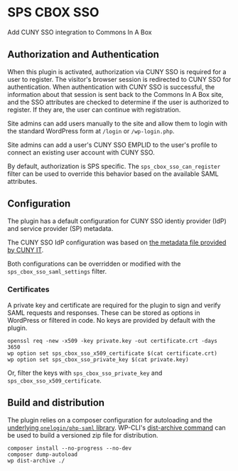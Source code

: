  # SPS CBOX SSO

Add CUNY SSO integration to Commons In A Box

## Authorization and Authentication

When this plugin is activated, authorization via CUNY SSO is required for a user to register. The visitor's browser session is redirected to CUNY SSO for authentication. When authentication with CUNY SSO is successful, the information about that session is sent back to the Commons In A Box site, and the SSO
attributes are checked to determine if the user is authorized to register. If they are, the user can continue with registration.

Site admins can add users manually to the site and allow them to login with the standard WordPress form at `/login` or `/wp-login.php`.

Site admins can add a user's CUNY SSO EMPLID to the user's profile to connect an existing user account with CUNY SSO.

By default, authorization is SPS specific. The `sps_cbox_sso_can_register` filter can be used to override this behavior based on the available SAML attributes.

## Configuration

The plugin has a default configuration for CUNY SSO identiy provider (IdP) and service provider (SP) metadata.

The CUNY SSO IdP configuration was based on [the metadata file provided by CUNY IT](https://ssologin.cuny.edu/idp/metadata/oam-saml-metadata.xml).

Both configurations can be overridden or modified with the `sps_cbox_sso_saml_settings` filter.

### Certificates

A private key and certificate are required for the plugin to sign and verify SAML requests and responses. These can be stored as options in WordPress or filtered in code. No keys are provided by default with the plugin.

```
openssl req -new -x509 -key private.key -out certificate.crt -days 3650
wp option set sps_cbox_sso_x509_certificate $(cat certificate.crt)
wp option set sps_cbox_sso_private_key $(cat private.key)
```

Or, filter the keys with `sps_cbox_sso_private_key` and `sps_cbox_sso_x509_certificate`.

## Build and distribution

The plugin relies on a composer configuration for autoloading and the [underlying `onelogin/php-saml` library](https://github.com/SAML-Toolkits/php-saml). WP-CLI's [dist-archive command](https://github.com/wp-cli/dist-archive-command) can be used to build a versioned zip file for distribution.

```
composer install --no-progress --no-dev
composer dump-autoload
wp dist-archive ./
```

